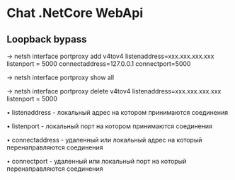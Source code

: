 # Chat .NetCore WebApi

## Loopback bypass
-> netsh interface portproxy add v4tov4 listenaddress=xxx.xxx.xxx.xxx listenport = 5000 connectaddress=127.0.0.1 connectport=5000 

-> netsh interface portproxy show all

-> netsh interface portproxy delete v4tov4 listenaddress=xxx.xxx.xxx.xxx listenport = 5000


• listenaddress - локальный адрес на котором принимаются соединения

• listenport - локальный порт на котором принимаются соединения

• connectaddress - удаленный или локальный адрес на который перенаправляются соединения

• connectport - удаленный или локальный порт на который перенаправляются соединения
